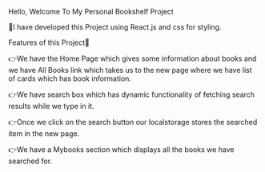 Hello, Welcome To My Personal Bookshelf Project 

🚀I have developed this Project using React.js and css for styling.

Features of this Project🔽

👉We have the Home Page which gives some information about books and we have All Books link which takes us to the new page where we have list of cards which has book information.

👉We have search box which has dynamic functionality of fetching search results while we type in it.

👉Once we click on the search button our localstorage stores the searched item in the new page.

👉We have a Mybooks section which displays all the books we have searched for.


